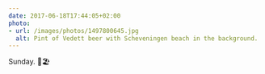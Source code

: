 ```yaml
---
date: 2017-06-18T17:44:05+02:00
photo:
- url: /images/photos/1497800645.jpg
  alt: Pint of Vedett beer with Scheveningen beach in the background.
---
```

Sunday. 🍺🏖

